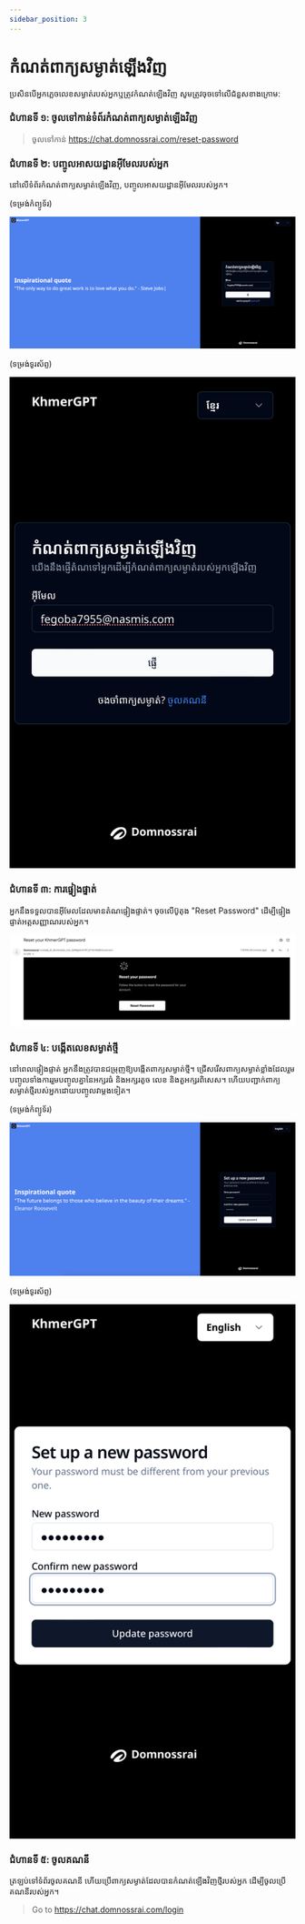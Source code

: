 ```yaml
---
sidebar_position: 3
---
```


# កំណត់ពាក្យសម្ងាត់ឡើងវិញ

ប្រសិនបើអ្នកភ្លេចលេខសម្ងាត់របស់អ្នកឬត្រូវកំណត់ឡើងវិញ សូមត្រូវចុចទៅលើជំនួសខាងក្រោម:

### ជំហានទី ១: ចូលទៅកាន់ទំព័រកំណត់ពាក្យសម្ងាត់ឡើងវិញ

> ចូលទៅកាន់ https://chat.domnossrai.com/reset-password


### ជំហានទី ២: បញ្ចូលអាសយដ្ឋានអ៊ីមែលរបស់អ្នក

នៅលើទំព័រកំណត់ពាក្យសម្ងាត់ឡើងវិញ, បញ្ចូលអាសយដ្ឋានអ៊ីមែលរបស់អ្នក។

(ទម្រង់កំ​ព្យូ​ទ័​រ)


![](../../../../../static/img/desktop-kh/reset-password-page-kh.png)

(ទម្រង់ទូរស័ព្ទ)

![](../../../../../static/img/mobile-kh/mobile-reset-password-page-kh.png)


### ជំហានទី ៣: ការផ្ទៀងផ្ទាត់

អ្នកនឹងទទួលបានអ៊ីមែលដែលមានតំណផ្ទៀងផ្ទាត់។ ចុចលើប៊ូតុង "Reset Password" ដើម្បីផ្ទៀងផ្ទាត់អត្តសញ្ញាណរបស់អ្នក។

![](../../../../../static/img/desktop-en/reset-password-mail.png)


### ជំហានទី ៤: បង្កើតលេខសម្ងាត់ថ្មី

នៅពេលផ្ទៀងផ្ទាត់ អ្នកនឹងត្រូវបានជម្រុញឱ្យបង្កើតពាក្យសម្ងាត់ថ្មី។ ជ្រើសរើស​ពាក្យ​សម្ងាត់​ខ្លាំង​ដែល​រួម​បញ្ចូល​ទាំង​ការ​រួម​បញ្ចូល​គ្នា​នៃ​អក្សរធំ និង​អក្សរតូច លេខ និង​តួអក្សរ​ពិសេស។ ហើយបញ្ជាក់ពាក្យសម្ងាត់ថ្មីរបស់អ្នកដោយបញ្ចូលវាម្តងទៀត។

(ទម្រង់កំ​ព្យូ​ទ័​រ)

![](../../../../../static/img/desktop-en/set-new-password-en.png)

(ទម្រង់ទូរស័ព្ទ)

![](../../../../../static/img/mobile-en/mobile-set-new-password-en.png)

### ជំហានទី ៥: ចូលគណនី

ត្រឡប់ទៅទំព័រចូលគណនី ហើយប្រើពាក្យសម្ងាត់ដែលបានកំណត់ឡើងវិញថ្មីរបស់អ្នក ដើម្បីចូលប្រើគណនីរបស់អ្នក។

> Go to https://chat.domnossrai.com/login
